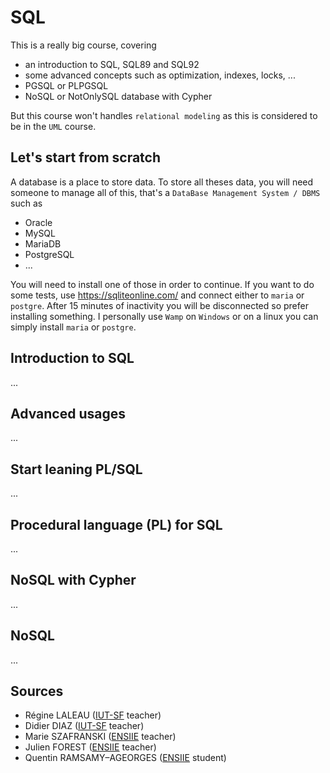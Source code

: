 # SQL

This is a really big course, covering

* an introduction to SQL, SQL89 and SQL92
* some advanced concepts such as optimization, indexes, locks, ...
* PGSQL or PLPGSQL
* NoSQL or NotOnlySQL database with Cypher

But this course won't handles ``relational modeling``
as this is considered to be in the ``UML`` course.

## Let's start from scratch

A database is a place to store data. To store all theses data, you will need someone to manage
all of this, that's a ``DataBase Management System / DBMS``
such as

* Oracle
* MySQL
* MariaDB
* PostgreSQL
* ...

You will need to install one of those in order to continue.
If you want to do some tests, use <https://sqliteonline.com/>
and connect either to ``maria`` or `postgre`. After 15 minutes
of inactivity you will be disconnected so prefer
installing something. I personally use ``Wamp`` on `Windows`
or on a linux you can simply install ``maria`` or `postgre`.

## Introduction to SQL

...

## Advanced usages

...

## Start leaning PL/SQL

...

## Procedural language (PL) for SQL

...

## NoSQL with Cypher

...

## NoSQL

...

## Sources

* Régine LALEAU ([IUT-SF](http://www.iut-fbleau.fr/) teacher)
* Didier DIAZ ([IUT-SF](http://www.iut-fbleau.fr/) teacher)
* Marie SZAFRANSKI ([ENSIIE](https://www.ensiie.fr/) teacher)
* Julien FOREST ([ENSIIE](https://www.ensiie.fr/) teacher)
* Quentin RAMSAMY–AGEORGES ([ENSIIE](https://www.ensiie.fr/) student)